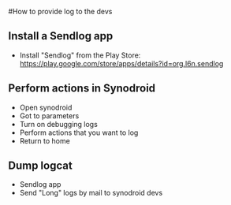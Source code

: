 #How to provide log to the devs

## Install a Sendlog app ##

  * Install "Sendlog" from the Play Store: https://play.google.com/store/apps/details?id=org.l6n.sendlog

## Perform actions in Synodroid ##

  * Open synodroid
  * Got to parameters
  * Turn on debugging logs
  * Perform actions that you want to log
  * Return to home

## Dump logcat ##

  * Sendlog app
  * Send "Long" logs by mail to synodroid devs